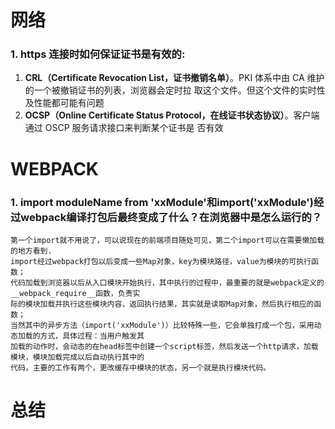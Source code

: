 # 网络
### 1. https 连接时如何保证证书是有效的:
1. **CRL（Certificate Revocation List，证书撤销名单）**。PKI 体系中由 CA 维护的一个被撤销证书的列表，浏览器会定时拉
取这个文件。但这个文件的实时性及性能都可能有问题
2. **OCSP（Online Certificate Status Protocol，在线证书状态协议）**。客户端通过 OSCP 服务请求接口来判断某个证书是
否有效

# WEBPACK
### 1. import moduleName from 'xxModule'和import('xxModule')经过webpack编译打包后最终变成了什么？在浏览器中是怎么运行的？
    第一个import就不用说了，可以说现在的前端项目随处可见，第二个import可以在需要懒加载的地方看到.
    import经过webpack打包以后变成一些Map对象，key为模块路径，value为模块的可执行函数；
    代码加载到浏览器以后从入口模块开始执行，其中执行的过程中，最重要的就是webpack定义的__webpack_require__函数，负责实
    际的模块加载并执行这些模块内容，返回执行结果，其实就是读取Map对象，然后执行相应的函数；
    当然其中的异步方法（import('xxModule')）比较特殊一些，它会单独打成一个包，采用动态加载的方式，具体过程：当用户触发其
    加载的动作时，会动态的在head标签中创建一个script标签，然后发送一个http请求，加载模块，模块加载完成以后自动执行其中的
    代码，主要的工作有两个，更改缓存中模块的状态，另一个就是执行模块代码。

# 总结